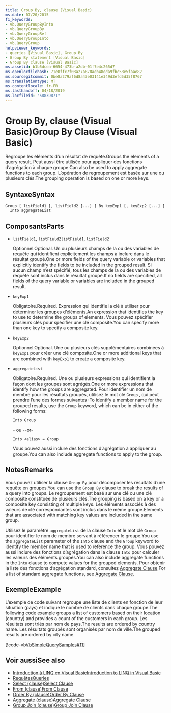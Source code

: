```yaml
---
title: Group By, clause (Visual Basic)
ms.date: 07/20/2015
f1_keywords:
- vb.QueryGroupByInto
- vb.QueryGroupBy
- vb.QueryGroupRef
- vb.QueryGroupInto
- vb.QueryGroup
helpviewer_keywords:
- queries [Visual Basic], Group By
- Group By statement [Visual Basic]
- Group By clause [Visual Basic]
ms.assetid: b1b5dcea-6654-473b-a2db-01f7e4c265d7
ms.openlocfilehash: 71e0ffc7f03a27a878aeb48eda9fbc58e5faae82
ms.sourcegitcommit: 0be8a279af6d8a43e03141e349d3efd5d35f8767
ms.translationtype: MT
ms.contentlocale: fr-FR
ms.lasthandoff: 04/18/2019
ms.locfileid: "58839871"
---
```

# <a name="group-by-clause-visual-basic"></a><span data-ttu-id="db969-102">Group By, clause (Visual Basic)</span><span class="sxs-lookup"><span data-stu-id="db969-102">Group By Clause (Visual Basic)</span></span>
<span data-ttu-id="db969-103">Regroupe les éléments d'un résultat de requête.</span><span class="sxs-lookup"><span data-stu-id="db969-103">Groups the elements of a query result.</span></span> <span data-ttu-id="db969-104">Peut aussi être utilisée pour appliquer des fonctions d’agrégation à chaque groupe.</span><span class="sxs-lookup"><span data-stu-id="db969-104">Can also be used to apply aggregate functions to each group.</span></span> <span data-ttu-id="db969-105">L’opération de regroupement est basée sur une ou plusieurs clés.</span><span class="sxs-lookup"><span data-stu-id="db969-105">The grouping operation is based on one or more keys.</span></span>  
  
## <a name="syntax"></a><span data-ttu-id="db969-106">Syntaxe</span><span class="sxs-lookup"><span data-stu-id="db969-106">Syntax</span></span>  
  
```  
Group [ listField1 [, listField2 [...] ] By keyExp1 [, keyExp2 [...] ]  
  Into aggregateList  
```  
  
## <a name="parts"></a><span data-ttu-id="db969-107">Composants</span><span class="sxs-lookup"><span data-stu-id="db969-107">Parts</span></span>  
  
-   <span data-ttu-id="db969-108">`listField1`, `listField2`</span><span class="sxs-lookup"><span data-stu-id="db969-108">`listField1`, `listField2`</span></span>  
  
     <span data-ttu-id="db969-109">Optionnel.</span><span class="sxs-lookup"><span data-stu-id="db969-109">Optional.</span></span> <span data-ttu-id="db969-110">Un ou plusieurs champs de la ou des variables de requête qui identifient explicitement les champs à inclure dans le résultat groupé.</span><span class="sxs-lookup"><span data-stu-id="db969-110">One or more fields of the query variable or variables that explicitly identify the fields to be included in the grouped result.</span></span> <span data-ttu-id="db969-111">Si aucun champ n’est spécifié, tous les champs de la ou des variables de requête sont inclus dans le résultat groupé.</span><span class="sxs-lookup"><span data-stu-id="db969-111">If no fields are specified, all fields of the query variable or variables are included in the grouped result.</span></span>  
  
-   `keyExp1`  
  
     <span data-ttu-id="db969-112">Obligatoire.</span><span class="sxs-lookup"><span data-stu-id="db969-112">Required.</span></span> <span data-ttu-id="db969-113">Expression qui identifie la clé à utiliser pour déterminer les groupes d’éléments.</span><span class="sxs-lookup"><span data-stu-id="db969-113">An expression that identifies the key to use to determine the groups of elements.</span></span> <span data-ttu-id="db969-114">Vous pouvez spécifier plusieurs clés pour spécifier une clé composite.</span><span class="sxs-lookup"><span data-stu-id="db969-114">You can specify more than one key to specify a composite key.</span></span>  
  
-   `keyExp2`  
  
     <span data-ttu-id="db969-115">Optionnel.</span><span class="sxs-lookup"><span data-stu-id="db969-115">Optional.</span></span> <span data-ttu-id="db969-116">Une ou plusieurs clés supplémentaires combinées à `keyExp1` pour créer une clé composite.</span><span class="sxs-lookup"><span data-stu-id="db969-116">One or more additional keys that are combined with `keyExp1` to create a composite key.</span></span>  
  
-   `aggregateList`  
  
     <span data-ttu-id="db969-117">Obligatoire.</span><span class="sxs-lookup"><span data-stu-id="db969-117">Required.</span></span> <span data-ttu-id="db969-118">Une ou plusieurs expressions qui identifient la façon dont les groupes sont agrégés.</span><span class="sxs-lookup"><span data-stu-id="db969-118">One or more expressions that identify how the groups are aggregated.</span></span> <span data-ttu-id="db969-119">Pour identifier un nom de membre pour les résultats groupés, utilisez le mot clé `Group` , qui peut prendre l’une des formes suivantes :</span><span class="sxs-lookup"><span data-stu-id="db969-119">To identify a member name for the grouped results, use the `Group` keyword, which can be in either of the following forms:</span></span>  
  
    ```  
    Into Group  
    ```  
  
     <span data-ttu-id="db969-120">- ou -</span><span class="sxs-lookup"><span data-stu-id="db969-120">-or-</span></span>  
  
    ```  
    Into <alias> = Group  
    ```  
  
     <span data-ttu-id="db969-121">Vous pouvez aussi inclure des fonctions d’agrégation à appliquer au groupe.</span><span class="sxs-lookup"><span data-stu-id="db969-121">You can also include aggregate functions to apply to the group.</span></span>  
  
## <a name="remarks"></a><span data-ttu-id="db969-122">Notes</span><span class="sxs-lookup"><span data-stu-id="db969-122">Remarks</span></span>  
 <span data-ttu-id="db969-123">Vous pouvez utiliser la clause `Group By` pour décomposer les résultats d’une requête en groupes.</span><span class="sxs-lookup"><span data-stu-id="db969-123">You can use the `Group By` clause to break the results of a query into groups.</span></span> <span data-ttu-id="db969-124">Le regroupement est basé sur une clé ou une clé composite constituée de plusieurs clés.</span><span class="sxs-lookup"><span data-stu-id="db969-124">The grouping is based on a key or a composite key consisting of multiple keys.</span></span> <span data-ttu-id="db969-125">Les éléments associés à des valeurs de clé correspondantes sont inclus dans le même groupe.</span><span class="sxs-lookup"><span data-stu-id="db969-125">Elements that are associated with matching key values are included in the same group.</span></span>  
  
 <span data-ttu-id="db969-126">Utilisez le paramètre `aggregateList` de la clause `Into` et le mot clé `Group` pour identifier le nom de membre servant à référencer le groupe.</span><span class="sxs-lookup"><span data-stu-id="db969-126">You use the `aggregateList` parameter of the `Into` clause and the `Group` keyword to identify the member name that is used to reference the group.</span></span> <span data-ttu-id="db969-127">Vous pouvez aussi inclure des fonctions d’agrégation dans la clause `Into` pour calculer les valeurs des éléments groupés.</span><span class="sxs-lookup"><span data-stu-id="db969-127">You can also include aggregate functions in the `Into` clause to compute values for the grouped elements.</span></span> <span data-ttu-id="db969-128">Pour obtenir la liste des fonctions d’agrégation standard, consultez [Aggregate Clause](../../../visual-basic/language-reference/queries/aggregate-clause.md).</span><span class="sxs-lookup"><span data-stu-id="db969-128">For a list of standard aggregate functions, see [Aggregate Clause](../../../visual-basic/language-reference/queries/aggregate-clause.md).</span></span>  
  
## <a name="example"></a><span data-ttu-id="db969-129">Exemple</span><span class="sxs-lookup"><span data-stu-id="db969-129">Example</span></span>  
 <span data-ttu-id="db969-130">L’exemple de code suivant regroupe une liste de clients en fonction de leur situation (pays) et indique le nombre de clients dans chaque groupe.</span><span class="sxs-lookup"><span data-stu-id="db969-130">The following code example groups a list of customers based on their location (country) and provides a count of the customers in each group.</span></span> <span data-ttu-id="db969-131">Les résultats sont triés par nom de pays.</span><span class="sxs-lookup"><span data-stu-id="db969-131">The results are ordered by country name.</span></span> <span data-ttu-id="db969-132">Les résultats groupés sont organisés par nom de ville.</span><span class="sxs-lookup"><span data-stu-id="db969-132">The grouped results are ordered by city name.</span></span>  
  
 [!code-vb[VbSimpleQuerySamples#11](~/samples/snippets/visualbasic/VS_Snippets_VBCSharp/VbSimpleQuerySamples/VB/QuerySamples1.vb#11)]  
  
## <a name="see-also"></a><span data-ttu-id="db969-133">Voir aussi</span><span class="sxs-lookup"><span data-stu-id="db969-133">See also</span></span>

- [<span data-ttu-id="db969-134">Introduction à LINQ en Visual Basic</span><span class="sxs-lookup"><span data-stu-id="db969-134">Introduction to LINQ in Visual Basic</span></span>](../../../visual-basic/programming-guide/language-features/linq/introduction-to-linq.md)
- [<span data-ttu-id="db969-135">Requêtes</span><span class="sxs-lookup"><span data-stu-id="db969-135">Queries</span></span>](../../../visual-basic/language-reference/queries/index.md)
- [<span data-ttu-id="db969-136">Select (clause)</span><span class="sxs-lookup"><span data-stu-id="db969-136">Select Clause</span></span>](../../../visual-basic/language-reference/queries/select-clause.md)
- [<span data-ttu-id="db969-137">From (clause)</span><span class="sxs-lookup"><span data-stu-id="db969-137">From Clause</span></span>](../../../visual-basic/language-reference/queries/from-clause.md)
- [<span data-ttu-id="db969-138">Order By (clause)</span><span class="sxs-lookup"><span data-stu-id="db969-138">Order By Clause</span></span>](../../../visual-basic/language-reference/queries/order-by-clause.md)
- [<span data-ttu-id="db969-139">Aggregate (clause)</span><span class="sxs-lookup"><span data-stu-id="db969-139">Aggregate Clause</span></span>](../../../visual-basic/language-reference/queries/aggregate-clause.md)
- [<span data-ttu-id="db969-140">Group Join (clause)</span><span class="sxs-lookup"><span data-stu-id="db969-140">Group Join Clause</span></span>](../../../visual-basic/language-reference/queries/group-join-clause.md)
